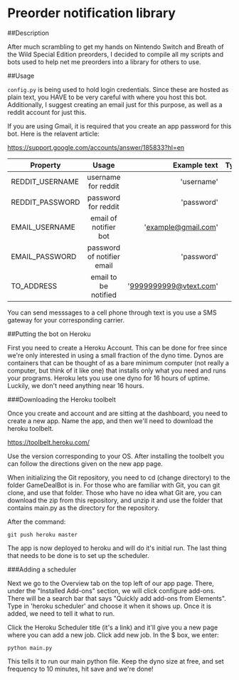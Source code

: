 # Preorder notification library

##Description

After much scrambling to get my hands on Nintendo Switch and Breath of the Wild Special Edition preorders,
I decided to compile all my scripts and bots used to help net me preorders into a library for others to use.

##Usage

`config.py` is being used to hold login credentials. Since these are hosted as plain text, you HAVE to be very careful
with where you host this bot. Additionally, I suggest creating an email just for this purpose, as well as a reddit
account for just this.

If you are using Gmail, it is required that you create an app password for this bot. Here is the relavent article:

https://support.google.com/accounts/answer/185833?hl=en

| Property        | Usage                      | Example text           | Type |
| --------------- |:--------------------------:| ----------------------:|-----:|
| REDDIT_USERNAME | username for reddit        | 'username'             | str  |
| REDDIT_PASSWORD | password for reddit        | 'password'             | str  |
| EMAIL_USERNAME  | email of notifier bot      | 'example@gmail.com'    | str  |
| EMAIL_PASSWORD  | password of notifier email | 'password'             | str  |
| TO_ADDRESS      | email to be notified       | '9999999999@vtext.com' | str  |

You can send messsages to a cell phone through text is you use a SMS gateway for your corresponding carrier.

##Putting the bot on Heroku

First you need to create a Heroku Account. This can be done for free since we're only interested in using a small fraction of the dyno time. Dynos are containers that can be thought of as a bare minimum computer (not really a computer, but think of it like one) that installs only what you need and runs your programs. Heroku lets you use one dyno for 16 hours of uptime. Luckily, we don't need anything near 16 hours.

###Downloading the Heroku toolbelt

Once you create and account and are sitting at the dashboard, you need to create a new app. Name the app, and then we'll need to download the heroku toolbelt.

https://toolbelt.heroku.com/

Use the version corresponding to your OS. After installing the toolbelt you can follow the directions given on the new app page. 

When initializing the Git repository, you need to cd (change directory) to the folder GameDealBot is in. For those who are familiar with Git, you can git clone, and use that folder. Those who have no idea what Git are, you can download the zip from this repository, and unzip it and use the folder that contains main.py as the directory for the repository.

After the command:

    git push heroku master

The app is now deployed to heroku and will do it's initial run. The last thing that needs to be done is to set up the scheduler.

###Adding a scheduler

Next we go to the Overview tab on the top left of our app page. There, under the "Installed Add-ons" section, we will click configure add-ons. There will be a search bar that says "Quickly add add-ons from Elements". Type in 'heroku scheduler' and choose it when it shows up. Once it is added, we need to tell it what to run.

Click the Heroku Scheduler title (it's a link) and it'll give you a new page where you can add a new job. Click add new job. In the $ box, we enter:

    python main.py
    
This tells it to run our main python file. Keep the dyno size at free, and set frequency to 10 minutes, hit save and we're done!
    
